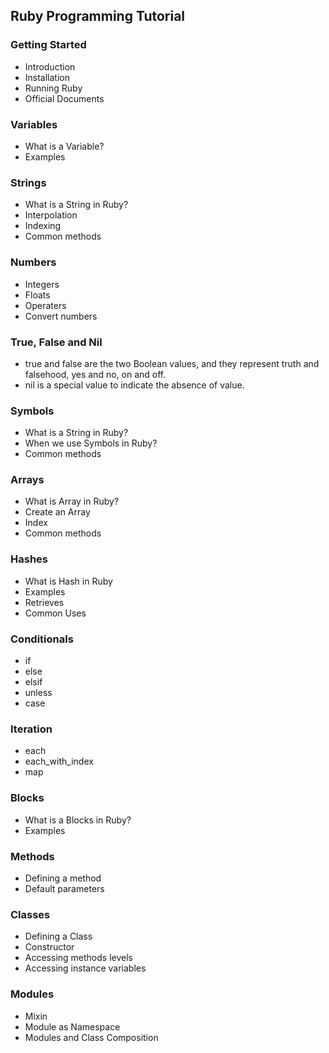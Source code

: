 ## Ruby Programming Tutorial 

### Getting Started
- Introduction
- Installation
- Running Ruby
- Official Documents

### Variables
- What is a Variable?
- Examples

### Strings
- What is a String in Ruby?
- Interpolation
- Indexing
- Common methods

### Numbers
- Integers
- Floats
- Operaters
- Convert numbers

### True, False and Nil
- true and false are the two Boolean values, and they represent truth and falsehood, yes and no, on and off.
- nil is a special value to indicate the absence of value.

### Symbols
- What is a String in Ruby?
- When we use Symbols in Ruby?
- Common methods

### Arrays
- What is Array in Ruby?
- Create an Array
- Index
- Common methods
 
### Hashes
- What is Hash in Ruby
- Examples
- Retrieves
- Common Uses

### Conditionals
- if
- else
- elsif
- unless
- case

### Iteration
- each
- each_with_index
- map

### Blocks
- What is a Blocks in Ruby?
- Examples

### Methods
- Defining a method
- Default parameters

### Classes
- Defining a Class
- Constructor
- Accessing methods levels
- Accessing instance variables

### Modules
- Mixin
- Module as Namespace
- Modules and Class Composition
